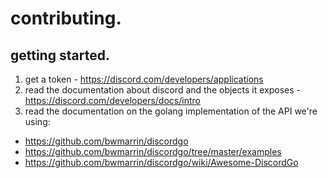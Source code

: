 # contributing.

## getting started.

1. get a token - https://discord.com/developers/applications
1. read the documentation about discord and the objects it exposes - https://discord.com/developers/docs/intro
1. read the documentation on the golang implementation of the API we're using:

  - https://github.com/bwmarrin/discordgo
  - https://github.com/bwmarrin/discordgo/tree/master/examples
  - https://github.com/bwmarrin/discordgo/wiki/Awesome-DiscordGo

